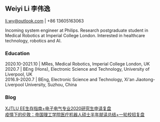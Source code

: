 ## Weiyi Li 李伟逸

li.wy@outlook.com | +86 13605163063

Incoming system engineer at Philips. Research postgraduate student in Medical Robotics at Imperial College London. Interested in healthcare technology, robotics and AI.

### Education

2020.10-2021.10 | MRes, Medical Robotics, Imperial College London, UK  
2020.7 | BEng (Hons), Electronic Science and Technology, University of Liverpool, UK  
2016.9-2020.7 | BEng, Electronic Science and Technology, Xi'an Jiaotong-Liverpool University, Suzhou, China  

### Blog

[XJTLU EE生存指南+电子电气专业2020研究生申请复盘](https://weiyi-li.github.io/blog/)  
[疫情下的伦敦：帝国理工学院医疗机器人硕士半年就读总结+一轮校招复盘](https://zhuanlan.zhihu.com/p/339570809)
